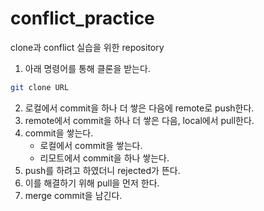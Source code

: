 # conflict_practice
clone과 conflict 실습을 위한 repository

1. 아래 명령어를 통해 클론을 받는다.
```bash
git clone URL
```
2. 로컬에서 commit을 하나 더 쌓은 다음에 remote로 push한다.
3. remote에서 commit을 하나 더 쌓은 다음, local에서 pull한다.
4. commit을 쌓는다.
    - 로컬에서 commit을 쌓는다.
    - 리모트에서 commit을 하나 쌓는다.
5. push를 하려고 하였더니 rejected가 뜬다.
6. 이를 해결하기 위해 pull을 먼저 한다.
7. merge commit을 남긴다.
